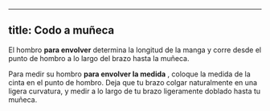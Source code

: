 ***

## title: Codo a muñeca

El hombro **para envolver** determina la longitud de la manga y corre desde el punto de hombro a lo largo del brazo hasta la muñeca.

Para medir su hombro **para envolver la medida** , coloque la medida de la cinta en el punto de hombro. Deja que tu brazo colgar naturalmente en una ligera curvatura, y medir a lo largo de tu brazo ligeramente doblado hasta tu muñeca.

